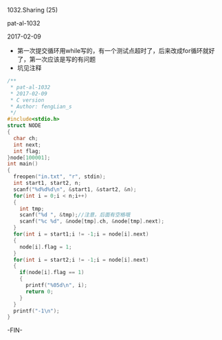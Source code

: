 1032.Sharing (25)

pat-al-1032

2017-02-09

- 第一次提交循环用while写的，有一个测试点超时了，后来改成for循环就好了，第一次应该是写的有问题
- 坑见注释

```c
/**
 * pat-al-1032
 * 2017-02-09
 * C version
 * Author: fengLian_s
 */
#include<stdio.h>
struct NODE
{
  char ch;
  int next;
  int flag;
}node[100001];
int main()
{
  freopen("in.txt", "r", stdin);
  int start1, start2, n;
  scanf("%d%d%d\n", &start1, &start2, &n);
  for(int i = 0;i < n;i++)
  {
    int tmp;
    scanf("%d ", &tmp);//注意，后面有空格哦
    scanf("%c %d", &node[tmp].ch, &node[tmp].next);
  }
  for(int i = start1;i != -1;i = node[i].next)
  {
    node[i].flag = 1;
  }
  for(int i = start2;i != -1;i = node[i].next)
  {
    if(node[i].flag == 1)
    {
      printf("%05d\n", i);
      return 0;
    }
  }
  printf("-1\n");
}
```
-FIN-
